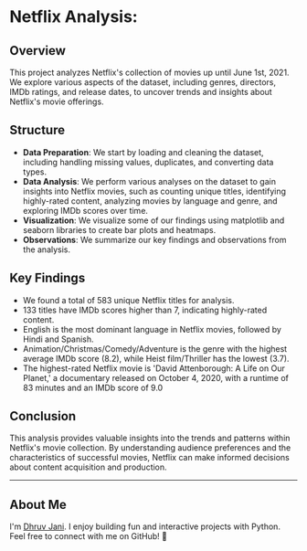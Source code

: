 # Netflix Analysis:

## Overview
This project analyzes Netflix's collection of movies up until June 1st, 2021. We explore various aspects of the dataset, including genres, directors, IMDb ratings, and release dates, to uncover trends and insights about Netflix's movie offerings.

## Structure
- **Data Preparation**: We start by loading and cleaning the dataset, including handling missing values, duplicates, and converting data types.
- **Data Analysis**: We perform various analyses on the dataset to gain insights into Netflix movies, such as counting unique titles, identifying highly-rated content, analyzing movies by language and genre, and exploring IMDb scores over time.
- **Visualization**: We visualize some of our findings using matplotlib and seaborn libraries to create bar plots and heatmaps.
- **Observations**: We summarize our key findings and observations from the analysis.

## Key Findings
- We found a total of 583 unique Netflix titles for analysis.
- 133 titles have IMDb scores higher than 7, indicating highly-rated content.
- English is the most dominant language in Netflix movies, followed by Hindi and Spanish.
- Animation/Christmas/Comedy/Adventure is the genre with the highest average IMDb score (8.2), while Heist film/Thriller has the lowest (3.7).
- The highest-rated Netflix movie is 'David Attenborough: A Life on Our Planet,' a documentary released on October 4, 2020, with a runtime of 83 minutes and an IMDb score of 9.0

## Conclusion
This analysis provides valuable insights into the trends and patterns within Netflix's movie collection. By understanding audience preferences and the characteristics of successful movies, Netflix can make informed decisions about content acquisition and production.

---

## About Me

I'm [Dhruv Jani](https://github.com/optimizedLP). I enjoy building fun and interactive projects with Python. Feel free to connect with me on GitHub! :rocket:
